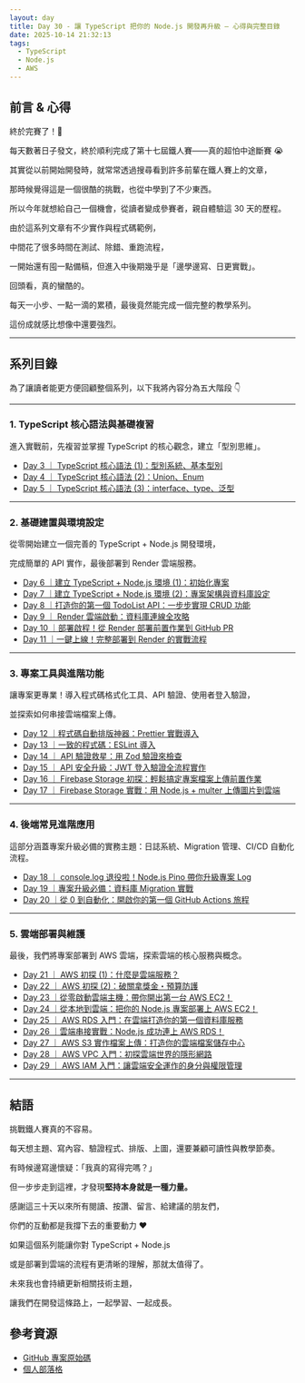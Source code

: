 ```yaml
---
layout: day
title: Day 30 - 讓 TypeScript 把你的 Node.js 開發再升級 — 心得與完整目錄
date: 2025-10-14 21:32:13
tags:
  - TypeScript
  - Node.js
  - AWS
---
```


## 前言 & 心得

終於完賽了！🎉

每天數著日子發文，終於順利完成了第十七屆鐵人賽——真的超怕中途斷賽 😭

其實從以前開始開發時，就常常透過搜尋看到許多前輩在鐵人賽上的文章，

那時候覺得這是一個很酷的挑戰，也從中學到了不少東西。

所以今年就想給自己一個機會，從讀者變成參賽者，親自體驗這 30 天的歷程。

<!-- more -->

由於這系列文章有不少實作與程式碼範例，

中間花了很多時間在測試、除錯、重跑流程，

一開始還有囤一點備稿，但進入中後期幾乎是「邊學邊寫、日更實戰」。

回頭看，真的蠻酷的。

每天一小步、一點一滴的累積，最後竟然能完成一個完整的教學系列。

這份成就感比想像中還要強烈。

---

## 系列目錄

為了讓讀者能更方便回顧整個系列，以下我將內容分為五大階段 👇

---

### **1. TypeScript 核心語法與基礎複習**

進入實戰前，先複習並掌握 TypeScript 的核心觀念，建立「型別思維」。

- [Day 3 ｜ TypeScript 核心語法 (1)：型別系統、基本型別](https://ithelp.ithome.com.tw/articles/10381757)
- [Day 4 ｜ TypeScript 核心語法 (2)：Union、Enum](https://ithelp.ithome.com.tw/articles/10382560)
- [Day 5 ｜ TypeScript 核心語法 (3)：interface、type、泛型](https://ithelp.ithome.com.tw/articles/10382689)

---

### **2. 基礎建置與環境設定**

從零開始建立一個完善的 TypeScript + Node.js 開發環境，

完成簡單的 API 實作，最後部署到 Render 雲端服務。

- [Day 6 ｜建立 TypeScript + Node.js 環境 (1)：初始化專案](https://ithelp.ithome.com.tw/articles/10384075)
- [Day 7 ｜建立 TypeScript + Node.js 環境 (2)：專案架構與資料庫設定](https://ithelp.ithome.com.tw/articles/10384080)
- [Day 8 ｜打造你的第一個 TodoList API：一步步實現 CRUD 功能](https://ithelp.ithome.com.tw/articles/10385326)
- [Day 9 ｜ Render 雲端啟動：資料庫連線全攻略](https://ithelp.ithome.com.tw/articles/10386281)
- [Day 10 ｜部署啟程！從 Render 部署前置作業到 GitHub PR](https://ithelp.ithome.com.tw/articles/10386893)
- [Day 11 ｜一鍵上線！完整部署到 Render 的實戰流程](https://ithelp.ithome.com.tw/articles/10387580)

---

### **3. 專案工具與進階功能**

讓專案更專業！導入程式碼格式化工具、API 驗證、使用者登入驗證，

並探索如何串接雲端檔案上傳。

- [Day 12 ｜程式碼自動排版神器：Prettier 實戰導入](https://ithelp.ithome.com.tw/articles/10388279)
- [Day 13 ｜一致的程式碼：ESLint 導入](https://ithelp.ithome.com.tw/articles/10388768)
- [Day 14 ｜ API 驗證救星：用 Zod 驗證來檢查](https://ithelp.ithome.com.tw/articles/10388774)
- [Day 15 ｜ API 安全升級：JWT 登入驗證全流程實作](https://ithelp.ithome.com.tw/articles/10390867)
- [Day 16 ｜ Firebase Storage 初探：輕鬆搞定專案檔案上傳前置作業](https://ithelp.ithome.com.tw/articles/10391259)
- [Day 17 ｜ Firebase Storage 實戰：用 Node.js + multer 上傳圖片到雲端](https://ithelp.ithome.com.tw/articles/10391803)

---

### **4. 後端常見進階應用**

這部分涵蓋專案升級必備的實務主題：日誌系統、Migration 管理、CI/CD 自動化流程。

- [Day 18 ｜ console.log 退役啦！Node.js Pino 帶你升級專案 Log](https://ithelp.ithome.com.tw/articles/10392321)
- [Day 19 ｜專案升級必備：資料庫 Migration 實戰](https://ithelp.ithome.com.tw/articles/10392467)
- [Day 20 ｜從 0 到自動化：開啟你的第一個 GitHub Actions 旅程](https://ithelp.ithome.com.tw/articles/10393411)

---

### **5. 雲端部署與維護**

最後，我們將專案部署到 AWS 雲端，探索雲端的核心服務與概念。

- [Day 21 ｜ AWS 初探 (1)：什麼是雲端服務？](https://ithelp.ithome.com.tw/articles/10393772)
- [Day 22 ｜ AWS 初探 (2)：破關拿獎金・預算防護](https://ithelp.ithome.com.tw/articles/10394112)
- [Day 23 ｜從零啟動雲端主機：帶你開出第一台 AWS EC2！](https://ithelp.ithome.com.tw/articles/10394375)
- [Day 24 ｜從本地到雲端：把你的 Node.js 專案部署上 AWS EC2！](https://ithelp.ithome.com.tw/articles/10394986)
- [Day 25 ｜ AWS RDS 入門：在雲端打造你的第一個資料庫服務](https://ithelp.ithome.com.tw/articles/10395279)
- [Day 26 ｜雲端串接實戰：Node.js 成功連上 AWS RDS！](https://ithelp.ithome.com.tw/articles/10395419)
- [Day 27 ｜ AWS S3 實作檔案上傳：打造你的雲端檔案儲存中心](https://ithelp.ithome.com.tw/articles/10395913)
- [Day 28 ｜ AWS VPC 入門：初探雲端世界的隱形網路](https://ithelp.ithome.com.tw/articles/10396471)
- [Day 29 ｜ AWS IAM 入門：讓雲端安全運作的身分與權限管理](https://ithelp.ithome.com.tw/articles/10396573)

---

## 結語

挑戰鐵人賽真的不容易。

每天想主題、寫內容、驗證程式、排版、上圖，還要兼顧可讀性與教學節奏。

有時候邊寫邊懷疑：「我真的寫得完嗎？」

但一步步走到這裡，才發現**堅持本身就是一種力量。**

感謝這三十天以來所有閱讀、按讚、留言、給建議的朋友們，

你們的互動都是我撐下去的重要動力 ❤️

如果這個系列能讓你對 TypeScript + Node.js

或是部署到雲端的流程有更清晰的理解，那就太值得了。

未來我也會持續更新相關技術主題，

讓我們在開發這條路上，一起學習、一起成長。

## 參考資源

- [GitHub 專案原始碼](https://github.com/ArvinYang1925/iThome2025-node-ts/tree/feature/init-ts-express)
- [個人部落格](https://arvinyang1925.github.io/)
